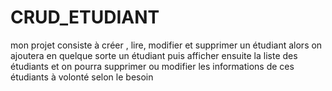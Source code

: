 # CRUD_ETUDIANT
mon projet consiste à créer , lire, modifier et supprimer un étudiant alors on ajoutera en quelque sorte un étudiant puis afficher ensuite la liste des étudiants et on pourra supprimer ou modifier les informations de ces étudiants à volonté selon le besoin 
